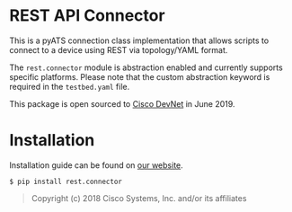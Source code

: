 # REST API Connector

This is a pyATS connection class implementation that allows scripts to connect
to a device using REST via topology/YAML format.

The `rest.connector` module is abstraction enabled and currently supports
specific platforms. Please note that the custom abstraction keyword is required
in the `testbed.yaml` file.

This package is open sourced to [Cisco DevNet](https://developer.cisco.com/)
in June 2019.


# Installation

Installation guide can be found on [our website].

[our website]: https://developer.cisco.com/pyats/

```
$ pip install rest.connector
```

> Copyright (c) 2018 Cisco Systems, Inc. and/or its affiliates
